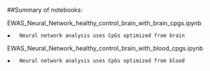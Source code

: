 ##Summary of notebooks:


EWAS\_Neural\_Network\_healthy\_control\_brain\_with\_brain\_cpgs.ipynb

	▪	Neural network analysis uses CpGs optimized from brain

EWAS\_Neural\_Network\_healthy\_control\_brain\_with\_blood\_cpgs.ipynb

	▪	Neural network analysis uses CpGs optimized from blood